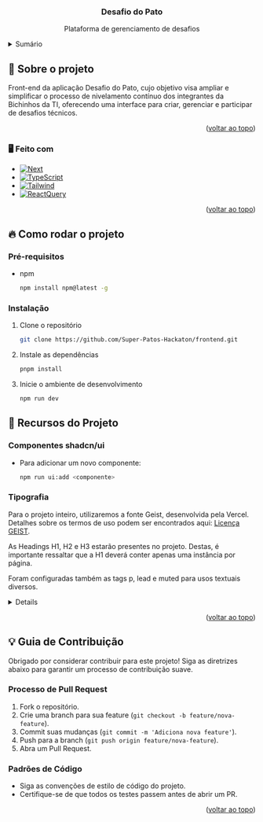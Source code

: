 <a name="readme-top"></a>
<div align="center">
  <h3 align="center">Desafio do Pato</h3>
  <p align="center">
    Plataforma de gerenciamento de desafios
  </p>
</div>

<details>
  <summary>Sumário</summary>
  <ol>
    <li>
      <a href="#-sobre-o-projeto">Sobre o projeto</a>
      <ul>
        <li><a href="#feito-com">Feito com</a></li>
      </ul>
    </li>
    <li>
      <a href="#-como-rodar-o-projeto">Como rodar o projeto</a>
      <ul>
        <li><a href="#pré-requisitos">Pré-requisitos</a></li>
        <li><a href="#instalação">Instalação</a></li>
      </ul>
      <li>
        <a href="#-recursos-do-projeto">Recursos do Projeto</a>
        <ul>
          <li><a href="#componentes-shadcnui">Componentes shadcn/ui</a></li>
          <li>
            <a href="#tipografia">Tipografia</a>
          </li>
        </ul>
      </li>
      <li>
        <a href="#-guia-de-contribuição">Guia de Contribuição</a>
        <ul>
          <li><a href="#processo-de-pull-request">Processo de Pull Request</a></li>
          <li><a href="#padrões-de-código">Padrões de Código</a></li>
        </ul>
      </li>
    </li>
    
  </ol>
</details>

## 💭 Sobre o projeto
Front-end da aplicação Desafio do Pato, cujo objetivo visa ampliar e simplificar o processo de nivelamento contínuo dos integrantes da Bichinhos da TI, oferecendo uma interface para criar, gerenciar e participar de desafios técnicos.

<p align="right">(<a href="#readme-top">voltar ao topo</a>)</p>


### 🖥️ Feito com

* [![Next][Next.js]][Next-url]
* [![TypeScript][Typescript]][Typescript-url]
* [![Tailwind][TailwindCSS]][Tailwind-url]
* [![ReactQuery][ReactQuery]][ReactQuery-url]


<p align="right">(<a href="#readme-top">voltar ao topo</a>)</p>



<!-- GETTING STARTED -->
## 🔥 Como rodar o projeto

### Pré-requisitos

* npm
  ```sh
  npm install npm@latest -g
  ```

### Instalação

1. Clone o repositório
   ```sh
   git clone https://github.com/Super-Patos-Hackaton/frontend.git
   ```
2. Instale as dependências
   ```sh
   pnpm install
   ```
3. Inicie o ambiente de desenvolvimento
   ```sh
   npm run dev
   ```

## 🎒 Recursos do Projeto

### Componentes shadcn/ui

* Para adicionar um novo componente:
  ```sh
  npm run ui:add <componente>
  ```
  
### Tipografia

Para o projeto inteiro, utilizaremos a fonte Geist, desenvolvida pela Vercel. Detalhes sobre os termos de uso podem ser encontrados aqui: <a href="https://github.com/vercel/geist-font/blob/main/LICENSE.txt">Licença GEIST</a>.

As Headings H1, H2 e H3 estarão presentes no projeto. Destas, é importante ressaltar que a H1 deverá conter apenas uma instância por página.

Foram configuradas também as tags p, lead e muted para usos textuais diversos.

<details>
#### 1. Importação do componente:
```js
import { Typography } from "@/components/ui/typography"
```
#### 2. Utilização das tags dentro do tsx:

<strong>Tag h1</strong>
```js
<Typography.H1>Título h1.</Typography.H1>
```
<strong>Tag h2</strong>
```js
<Typography.H2>Título h2.</Typography.H2>
```
<strong>Tag h3</strong>
```js
<Typography.H3>Título h3.</Typography.H3>
```
<strong>Tag p padrão</strong>
```js
<Typography.P>Parágrafo padrão.</Typography.P>
```
<strong>Tag p com classe lead</strong>
```js
<Typography.Lead>Parágrafo de destaque.</Typography.Lead>
```
<strong>Tag p com classe muted</strong>
```js
<Typography.Muted>Parágrafo que precisa ter destaque inferior a todos os outros.</Typography.Muted>
```
</details>

<p align="right">(<a href="#readme-top">voltar ao topo</a>)</p>

## 💡 Guia de Contribuição

Obrigado por considerar contribuir para este projeto! Siga as diretrizes abaixo para garantir um processo de contribuição suave.

### Processo de Pull Request
1. Fork o repositório.
2. Crie uma branch para sua feature (`git checkout -b feature/nova-feature`).
3. Commit suas mudanças (`git commit -m 'Adiciona nova feature'`).
4. Push para a branch (`git push origin feature/nova-feature`).
5. Abra um Pull Request.

### Padrões de Código
- Siga as convenções de estilo de código do projeto.
- Certifique-se de que todos os testes passem antes de abrir um PR.

<p align="right">(<a href="#readme-top">voltar ao topo</a>)</p>

[Next.js]: https://img.shields.io/badge/next.js-000000?style=for-the-badge&logo=nextdotjs&logoColor=white
[Next-url]: https://nextjs.org/
[Typescript]: https://img.shields.io/badge/typescript-%23007ACC?style=for-the-badge&logo=typescript&logoColor=white
[Typescript-url]: https://www.typescriptlang.org
[TailwindCSS]: https://img.shields.io/badge/tailwindcss-%2338B2AC?style=for-the-badge&logo=tailwind-css&logoColor=white
[Tailwind-url]: https://tailwindcss.com
[ReactQuery]: https://img.shields.io/badge/-React%20Query-FF4154?style=for-the-badge&logo=react%20query&logoColor=white
[ReactQuery-url]: https://tanstack.com/query/latest
